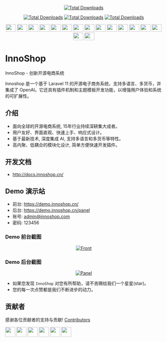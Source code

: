 <p align="center">
    <a href="https://www.innoshop.com"><img src="https://www.innoshop.com/images/logo.png" alt="Total Downloads"></a>
</p>


<p align="center">
    <a href="https://www.innoshop.com"><img src="https://img.shields.io/badge/License-OSL%203.0-green.svg" alt="Total Downloads"></a>
    <a href="https://www.php.net"><img src="https://img.shields.io/badge/Language-php%208.2-blue.svg" alt="Total Downloads"></a>
    <a href="https://www.innoshop.com"><img src="https://img.shields.io/badge/InnoShop%20-purple" alt="Total Downloads"></a>
</p>


<p align="center">
    <img class="flag-img" width="32px" height="24px" src="https://flagicons.lipis.dev/flags/4x3/sa.svg">
    <img class="flag-img" width="32px" height="24px" src="https://flagicons.lipis.dev/flags/4x3/de.svg">
    <img class="flag-img" width="32px" height="24px" src="https://flagicons.lipis.dev/flags/4x3/us.svg">
    <img class="flag-img" width="32px" height="24px" src="https://flagicons.lipis.dev/flags/4x3/es.svg">
    <img class="flag-img" width="32px" height="24px" src="https://flagicons.lipis.dev/flags/4x3/fr.svg">
    <img class="flag-img" width="32px" height="24px" src="https://flagicons.lipis.dev/flags/4x3/id.svg">
    <img class="flag-img" width="32px" height="24px" src="https://flagicons.lipis.dev/flags/4x3/it.svg">
    <img class="flag-img" width="32px" height="24px" src="https://flagicons.lipis.dev/flags/4x3/jp.svg">
    <img class="flag-img" width="32px" height="24px" src="https://flagicons.lipis.dev/flags/4x3/kr.svg">
    <img class="flag-img" width="32px" height="24px" src="https://flagicons.lipis.dev/flags/4x3/my.svg">
    <img class="flag-img" width="32px" height="24px" src="https://flagicons.lipis.dev/flags/4x3/pt.svg">
    <img class="flag-img" width="32px" height="24px" src="https://flagicons.lipis.dev/flags/4x3/ru.svg">
    <img class="flag-img" width="32px" height="24px" src="https://flagicons.lipis.dev/flags/4x3/th.svg">
    <img class="flag-img" width="32px" height="24px" src="https://flagicons.lipis.dev/flags/4x3/vn.svg">
    <img class="flag-img" width="32px" height="24px" src="https://flagicons.lipis.dev/flags/4x3/cn.svg">
    <img class="flag-img" width="32px" height="24px" src="https://flagicons.lipis.dev/flags/4x3/hk.svg">
</p>


# InnoShop
InnoShop - 创新开源电商系统

Innoshop 是一个基于 Laravel 11 的开源电子商务系统，支持多语言、多货币，并集成了 OpenAI。它还具有插件机制和主题模板开发功能，以增强用户体验和系统的可扩展性。

## 介绍
- 面向全球的开源电商系统, 15年行业持续深耕集大成者。
- 用户友好、界面直观、快速上手、响应式设计。
- 基于最新技术, 深度集成 AI, 支持多语言和多货币等特性。
- 高内聚、低耦合的模块化设计, 简单方便快速开发插件。

## 开发文档
- http://docs.innoshop.cn/

## Demo 演示站
- 前台: https://demo.innoshop.cn/
- 后台: https://demo.innoshop.cn/panel
- 账号: admin@innoshop.com
- 密码: 123456

### Demo 前台截图
<p align="center">
    <a href="https://www.innoshop.cn" target="_blank">
        <img src="https://www.innoshop.cn/images/readme/front.jpg?v" alt="Front">
    </a>
</p>

### Demo 后台截图
<p align="center">
    <a href="https://www.innoshop.com" target="_blank">
        <img src="https://www.innoshop.cn/images/readme/panel.jpg?v" alt="Panel">
    </a>
</p>

- 如果您发现 `InnoShop` 对您有所帮助，请不吝赐给我们一个星星(star)。
- 您的每一次点赞都是我们不断进步的动力。

## 贡献者

感谢各位贡献者的支持与贡献! [Contributors](https://github.com/innocommerce/innoshop/graphs/contributors)

<a href="https://github.com/yushine"><img class="avatar-img" width="32px" height="32px" src="https://github.com/yushine.png"/></a>
<a href="https://github.com/liuweixxx"><img class="avatar-img" width="32px" height="32px" src="https://github.com/liuweixxx.png"/></a>
<a href="https://github.com/qxsclass"><img class="avatar-img" width="32px" height="32px" src="https://github.com/qxsclass.png"/></a>
<a href="https://github.com/NeftaliYagua"><img class="avatar-img" width="32px" height="32px" src="https://github.com/NeftaliYagua.png"/></a>
<a href="https://github.com/lunan689"><img class="avatar-img" width="32px" height="32px" src="https://github.com/lunan689.png"/></a>
<a href="https://github.com/LOLU66"><img class="avatar-img" width="32px" height="32px" src="https://github.com/LOLU66.png"/></a>

